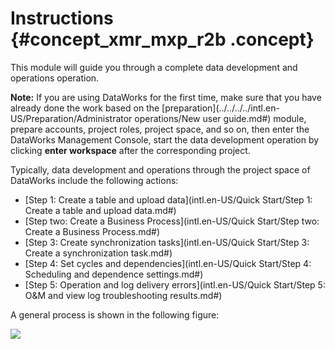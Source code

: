 # Instructions {#concept_xmr_mxp_r2b .concept}

This module will guide you through a complete data development and operations operation.

**Note:** If you are using DataWorks for the first time, make sure that you have already done the work based on the [preparation](../../../../intl.en-US/Preparation/Administrator operations/New user guide.md#) module, prepare accounts, project roles, project space, and so on, then enter the DataWorks Management Console, start the data development operation by clicking **enter workspace** after the corresponding project.

Typically, data development and operations through the project space of DataWorks include the following actions:

-   [Step 1: Create a table and upload data](intl.en-US/Quick Start/Step 1: Create a table and upload data.md#)
-   [Step two: Create a Business Process](intl.en-US/Quick Start/Step two: Create a Business Process.md#)
-   [Step 3: Create synchronization tasks](intl.en-US/Quick Start/Step 3: Create a synchronization task.md#)
-   [Step 4: Set cycles and dependencies](intl.en-US/Quick Start/Step 4: Scheduling and dependence settings.md#)
-   [Step 5: Operation and log delivery errors](intl.en-US/Quick Start/Step 5: O&amp;M and view log troubleshooting results.md#)

A general process is shown in the following figure:

![](http://static-aliyun-doc.oss-cn-hangzhou.aliyuncs.com/assets/img/16179/15362150448968_en-US.png)


